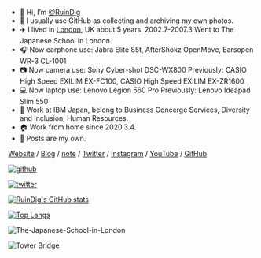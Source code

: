 - 👋 Hi, I’m [@RuinDig](https://github.com/RuinDig)
- 👀 I usually use GitHub as collecting and archiving my own photos.
- ✈️ I lived in [London](https://github.com/RuinDig/RuinDig/blob/main/London.md), UK about 5 years. 2002.7-2007.3 Went to The Japanese School in London.
- 🎧 Now earphone use: Jabra Elite 85t, AfterShokz OpenMove, Earsopen WR-3 CL-1001
- 📷 Now camera use: Sony Cyber-shot DSC-WX800  Previously: CASIO High Speed EXILIM EX-FC100, CASIO High Speed EXILIM EX-ZR1600
- 💻 Now laptop use: Lenovo Legion 560 Pro  Previously: Lenovo Ideapad Slim 550
- 🏢 Work at IBM Japan, belong to Business Concerge Services, Diversity and Inclusion, Human Resources.
- 🏠 Work from home since 2020.3.4.
- 🔑 Posts are my own.

[Website](https://ruindig.github.io) / [Blog](https://ruindig.hatenablog.jp) / [note](https://note.com/ruindig) / [Twitter](https://twitter.com/RuinDig) / [Instagram](https://www.instagram.com/ruin.dig) / [YouTube](https://www.youtube.com/RuinDig) / [GitHub](https://github.com/RuinDig)

[![github](https://img.shields.io/github/followers/RuinDig)](https://github.com/RuinDig)

[![twitter](https://img.shields.io/twitter/follow/RuinDig)](https://twitter.com/RuinDig)

[![RuinDig's GitHub stats](https://github-readme-stats.vercel.app/api?username=RuinDig&include_all_commits=true)](https://github.com/anuraghazra/github-readme-stats)

[![Top Langs](https://github-readme-stats.vercel.app/api/top-langs/?username=RuinDig)](https://github.com/anuraghazra/github-readme-stats)

![The-Japanese-School-in-London](https://user-images.githubusercontent.com/20723919/128956650-59f40d1e-85eb-4d8c-bae2-8de77557a450.JPG)

![Tower Bridge](https://user-images.githubusercontent.com/20723919/128961487-a4b00314-90cf-4b77-91bf-bbf48be328c9.JPG)
